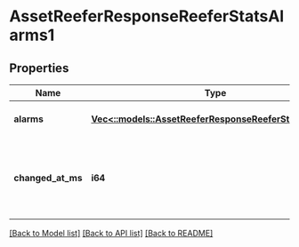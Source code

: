# AssetReeferResponseReeferStatsAlarms1

## Properties
Name | Type | Description | Notes
------------ | ------------- | ------------- | -------------
**alarms** | [**Vec<::models::AssetReeferResponseReeferStatsAlarms>**](AssetReeferResponse_reeferStats_alarms.md) |  | [optional] [default to null]
**changed_at_ms** | **i64** | Timestamp when the alarms were reported, in Unix milliseconds since epoch | [optional] [default to null]

[[Back to Model list]](../README.md#documentation-for-models) [[Back to API list]](../README.md#documentation-for-api-endpoints) [[Back to README]](../README.md)


